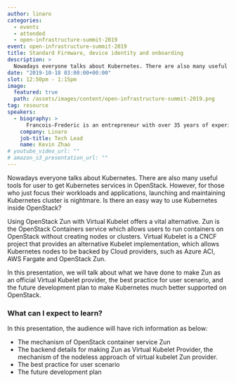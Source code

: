 ```yaml
---
author: linaro
categories:
  - events
  - attended
  - open-infrastructure-summit-2019
event: open-infrastructure-summit-2019
title: Standard Firmware, device identity and onboarding
description: >
  Nowadays everyone talks about Kubernetes. There are also many useful tools for user to get Kubernetes services in OpenStack. However, for those who just focus their workloads and applications, launching and maintaining Kubernetes cluster is nightmare. Is there an easy way to use Kubernetes inside OpenStack?
date: "2019-10-18 03:00:00+00:00"
slot: 12:50pm - 1:15pm
image:
  featured: true
  path: /assets/images/content/open-infrastructure-summit-2019.png
tag: resource
speakers:
  - biography: >
      Francois-Frederic is an entrepreneur with over 35 years of experience in technical, sales and marketing positions. Prior to joining Linaro, Francois-Frederic was VP Business Development at 6WIND where he has been instrumental in creating success for SDN and NFV offerings. Prior to that, he has been CTO and co-founder of Vedicis where he led architecture and development teams, and previously he held several technical and marketing functions at Olivetti, Unisys, Access360, Tempoline, Versada Networks, NetSecureOne and Radware. Francois-Frederic holds a degree in computing science from Universite de Paris VII. He is the author of seven granted patents.
    company: Linaro
    job-title: Tech Lead
    name: Kevin Zhao
# youtube_video_url: ""
# amazon_s3_presentation_url: ""
---
```


Nowadays everyone talks about Kubernetes. There are also many useful tools for user to get Kubernetes services in OpenStack. However, for those who just focus their workloads and applications, launching and maintaining Kubernetes cluster is nightmare. Is there an easy way to use Kubernetes inside OpenStack?

Using OpenStack Zun with Virtual Kubelet offers a vital alternative. Zun is the OpenStack Containers service which allows users to run containers on OpenStack without creating nodes or clusters. Virtual Kubelet is a CNCF project that provides an alternative Kubelet implementation, which allows Kubernetes nodes to be backed by Cloud providers, such as Azure ACI, AWS Fargate and OpenStack Zun.

In this presentation, we will talk about what we have done to make Zun as an official Virtual Kubelet provider, the best practice for user scenario, and the future development plan to make Kubernetes much better supported on OpenStack.

### What can I expect to learn?

In this presentation, the audience will have rich information as below:

- The mechanism of OpenStack container service Zun
- The backend details for making Zun as Virtual Kubelet Provider, the mechanism of the nodeless approach of virtual kubelet Zun provider.
- The best practice for user scenario
- The future development plan
